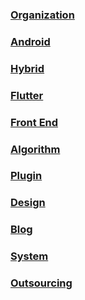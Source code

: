 ### [Organization](https://github.com/snpmyn/OpenSourceCollection/blob/master/ORGANIZATION.md)
### [Android](https://github.com/snpmyn/OpenSourceCollection/blob/master/ANDROID.md)
### [Hybrid](https://github.com/snpmyn/OpenSourceCollection/blob/master/HYBRID.md)
### [Flutter](https://github.com/snpmyn/OpenSourceCollection/blob/master/FLUTTER.md)
### [Front End]()
### [Algorithm](https://github.com/snpmyn/OpenSourceCollection/blob/master/ALGORITHM.md)
### [Plugin](https://github.com/snpmyn/OpenSourceCollection/blob/master/PLUGIN.md)
### [Design](https://github.com/snpmyn/OpenSourceCollection/blob/master/DESIGN.md)
### [Blog](https://github.com/snpmyn/OpenSourceCollection/blob/master/BLOG.md)
### [System](https://github.com/snpmyn/OpenSourceCollection/blob/master/SYSTEM.md)
### [Outsourcing](https://github.com/snpmyn/OpenSourceCollection/blob/master/OUTSOURCING.md)

